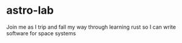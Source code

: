 # astro-lab
Join me as I trip and fall my way through learning rust so I can write software for space systems
